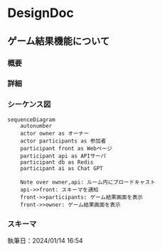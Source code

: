 # DesignDoc

## ゲーム結果機能について

### 概要

### 詳細

### シーケンス図

```mermaid
sequenceDiagram
    autonumber
    actor owner as オーナー
    actor participants as 参加者
    participant front as Webページ
    participant api as APIサーバ
    participant db as Redis
    participant ai as Chat GPT

    Note over owner,api: ルーム内にブロードキャスト
    api->>front: スキーマを通知
    front->>participants: ゲーム結果画面を表示
    front->>owner: ゲーム結果画面を表示
```

### スキーマ

執筆日：2024/01/14 16:54
